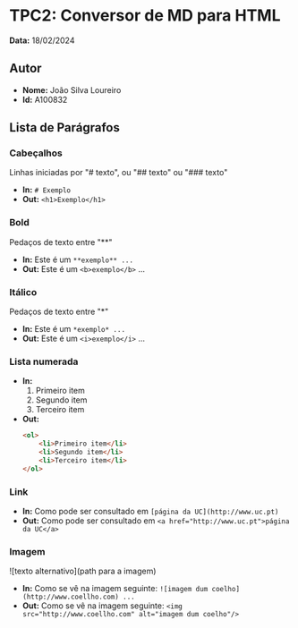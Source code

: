 # TPC2: Conversor de MD para HTML

**Data:** 18/02/2024

## Autor
- **Nome:** João Silva Loureiro
- **Id:** A100832

## Lista de Parágrafos

### Cabeçalhos
Linhas iniciadas por "# texto", ou "## texto" ou "### texto"
- **In:** `# Exemplo`
- **Out:** `<h1>Exemplo</h1>`

### Bold
Pedaços de texto entre "**"
- **In:** Este é um `**exemplo** ...`
- **Out:** Este é um `<b>exemplo</b>` ...

### Itálico
Pedaços de texto entre "*"
- **In:** Este é um `*exemplo* ...`
- **Out:** Este é um `<i>exemplo</i>` ...

### Lista numerada
- **In:**
    1. Primeiro item
    2. Segundo item
    3. Terceiro item
- **Out:**
    ```html
    <ol>
        <li>Primeiro item</li>
        <li>Segundo item</li>
        <li>Terceiro item</li>
    </ol>
    ```

### Link
- **In:** Como pode ser consultado em `[página da UC](http://www.uc.pt)`
- **Out:** Como pode ser consultado em `<a href="http://www.uc.pt">página da UC</a>`

### Imagem
!\[texto alternativo\](path para a imagem)
- **In:** Como se vê na imagem seguinte: `![imagem dum coelho](http://www.coellho.com) ...`
- **Out:** Como se vê na imagem seguinte: `<img src="http://www.coellho.com" alt="imagem dum coelho"/>`
